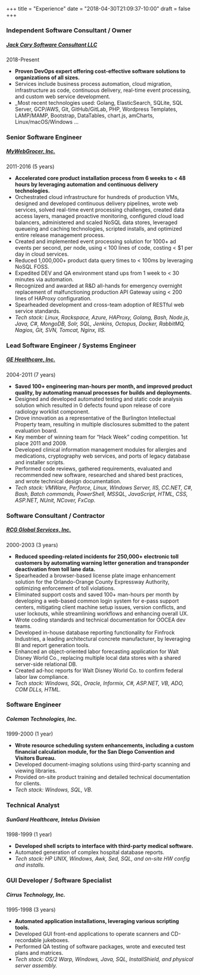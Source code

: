 +++
title = "Experience"
date = "2018-04-30T21:09:37-10:00"
draft = false
+++
### Independent Software Consultant / Owner
##### <a href="/" class="text-red">Jack Cary Software Consultant LLC</a>  
2018-Present

* **Proven DevOps expert offering cost-effective software solutions to organizations of all sizes.**
* Services include business process automation, cloud migration, infrastructure as code, continuous delivery, real-time event processing, and custom web service development.
* _Most recent technologies used: Golang, ElasticSearch, SQLite, SQL Server, GCP/AWS, Git, GitHub/GitLab, PHP, Wordpress Templates, LAMP/MAMP, Bootstrap, DataTables, chart.js, amCharts, Linux/macOS/Windows ...   

<p class="m-5"></p>

### Senior Software Engineer
##### <a href="https://mywebgrocer.com" class="text-red">MyWebGrocer, Inc.</a>  
2011-2016 (5 years)

* **Accelerated core product installation process from 6 weeks to < 48 hours by leveraging automation and continuous delivery technologies.**
* Orchestrated cloud infrastructure for hundreds of production VMs, designed and developed continuous delivery pipelines, wrote web services, solved real-time event processing challenges, created data access layers, managed proactive monitoring, configured cloud load balancers, administered and scaled NoSQL data stores, leveraged queueing and caching technologies, scripted installs, and optimized entire release management process.
* Created and implemented event processing solution for 1000+ ad events per second, per node, using < 100 lines of code, costing < $1 per day in cloud services.
* Reduced 1,000,000+ product data query times to < 100ms by leveraging NoSQL FOSS.
* Expedited DEV and QA environment stand ups from 1 week to < 30 minutes via automation.
* Recognized and awarded at R&D all-hands for emergency overnight replacement of malfunctioning production API Gateway using < 200 lines of HAProxy configuration.
* Spearheaded development and cross-team adoption of RESTful web service standards.
* _Tech stack: Linux, Rackspace, Azure, HAProxy, Golang, Bash, Node.js, Java, C#, MongoDB, Solr, SQL, Jenkins, Octopus, Docker, RabbitMQ, Nagios, Git, SVN, Tomcat, Nginx, IIS._

<p class="m-5"></p>

### Lead Software Engineer / Systems Engineer
##### <a href="http://gehealthcare.com/" class="text-red">GE Healthcare, Inc.</a>  
2004-2011 (7 years)

* **Saved 100+ engineering man-hours per month, and improved product quality, by automating manual processes for builds and deployments.**
* Designed and developed automated testing and static code analysis solution which resulted in 0 defects found upon release of core radiology worklist component.
* Drove innovation as a representative of the Burlington Intellectual Property team, resulting in multiple disclosures submitted to the patent evaluation board.
* Key member of winning team for “Hack Week” coding competition. 1st place 2011 and 2009.
* Developed clinical information management modules for allergies and medications, cryptography web services, and ports of legacy database and installer scripts.
* Performed code reviews, gathered requirements, evaluated and recommended new software, researched and shared best practices, and wrote technical design documentation.
* _Tech stack: VMWare, Perforce, Linux, Windows Server, IIS, CC.NET, C#, Bash, Batch commands, PowerShell, MSSQL, JavaScript, HTML, CSS, ASP.NET, NUnit, NCover, FxCop._

<p class="m-5"></p>

### Software Consultant / Contractor
##### <a href="https://rcgglobalservices.com" class="text-red">RCG Global Services, Inc.</a>  
2000-2003 (3 years)

* **Reduced speeding-related incidents for 250,000+ electronic toll customers by automating warning letter generation and transponder deactivation from toll lane data.**
* Spearheaded a browser-based license plate image enhancement solution for the Orlando-Orange County Expressway Authority, optimizing enforcement of toll violations.
* Eliminated support costs and saved 100+ man-hours per month by developing a web-based common login system for e-pass support centers, mitigating client machine setup issues, version conflicts, and user lockouts, while streamlining workflows and enhancing overall UX.
* Wrote coding standards and technical documentation for OOCEA dev teams.
* Developed in-house database reporting functionality for Finfrock Industries, a leading architectural concrete manufacturer, by leveraging BI and report generation tools.
* Enhanced an object-oriented labor forecasting application for Walt Disney World Co., replacing multiple local data stores with a shared server-side relational DB.
* Created ad-hoc reports for Walt Disney World Co. to confirm federal labor law compliance.
* _Tech stack: Windows, SQL, Oracle, Informix, C#, ASP.NET, VB, ADO, COM DLLs, HTML._

<p class="m-5"></p>

### Software Engineer
##### Coleman Technologies, Inc.  
1999-2000 (1 year)

* **Wrote resource scheduling system enhancements, including a custom financial calculation module, for the San Diego Convention and Visitors Bureau.**
* Developed document-imaging solutions using third-party scanning and viewing libraries.
* Provided on-site product training and detailed technical documentation for clients.
* _Tech stack: Windows, SQL, VB._

<p class="m-5"></p>

### Technical Analyst
##### SunGard Healthcare, Intelus Division  
1998-1999 (1 year)

* **Developed shell scripts to interface with third-party medical software.**
* Automated generation of complex hospital database reports.
* _Tech stack: HP UNIX, Windows, Awk, Sed, SQL, and on-site HW config and installs._

<p class="m-5"></p>

### GUI Developer / Software Specialist
##### Cirrus Technology, Inc.  
1995-1998 (3 years)

* **Automated application installations, leveraging various scripting tools.**
* Developed GUI front-end applications to operate scanners and CD-recordable jukeboxes.
* Performed QA testing of software packages, wrote and executed test plans and matrices.
* _Tech stack: OS/2 Warp, Windows, Java, SQL, InstallShield, and physical server assembly._

<p class="m-5"></p>
